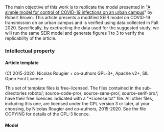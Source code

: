 The main objective of this work is to replicate the model presented in "[A simple model for control of COVID-19 infections on an urban campus][article]" by Robert Brown. This article presents a modified SEIR model on COVID-19 transmission on an urban campus and is verified using data collected in Fall 2020. Specifically, by exctracting the data used for the suggested study, we will run the same SEIR model and generate figures 1 to 3 to verify the replicability of the article.

[article]: https://...


### Intellectual property

#### Article template

(C) 2015-2020, Nicolas Rougier + co-authors GPL-3+, Apache v2+, SIL Open Font License

This set of template files is free-licensed. The files contained in
the sub-directories roboto/; source-code-pro/; source-sans-pro/;
source-serif-pro/; have their free licences indicated with a
"*License.txt" file. All other files, including this one, are licensed
under the GPL version 3 or later, at your choosing, by Nicolas Rougier
and co-authors, 2015-2020. See the file COPYING for details of the
GPL-3 licence.

#### Model

